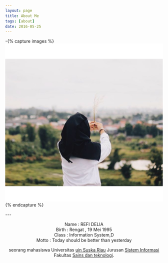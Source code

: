 ```yaml
---
layout: page
title: About Me
tags: [about]
date: 2016-05-25
---
```

-{% capture images %}
<img src="https://raw.githubusercontent.com/refidelia19/refidelia19.github.io/master/assets/img/IMG_2432.JPG">
{% endcapture %}

---<center>
Name          : REFI DELIA <br>
Birth         : Rengat , 19 Mei 1995 <br>
Class         : Information System,D <br>
Motto         : Today should be better than yesterday

seorang mahasiswa Universitas [uin Suska Riau](htpp://uin-suska.ac.id/) Jurusan [Sistem Informasi](http://sif.uin-suska.ac.id) Fakultas [Sains dan teknologi](http://fst.uin-suska.ac.id/). 
